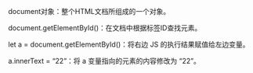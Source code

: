 document对象：整个HTML文档所组成的一个对象。

document.getElementById()：在文档中根据标签ID查找元素。

let a = document.getElementById()：将右边 JS 的执行结果赋值给左边变量。

a.innerText = “22”：将 a 变量指向的元素的内容修改为 “22”。

